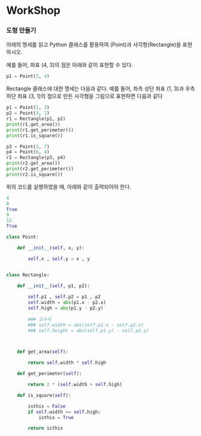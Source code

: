 # WorkShop

### 도형 만들기
아래의 명세를 읽고 Python 클래스를 활용하여  (Point)과 사각형(Rectangle)을 표현하시오.

예를 들어, 좌표 (4, 3)의 점은 아래와 같이 표현할 수 있다.
```python
p1 = Point(3, 4)
```

Rectangle 클래스에 대한 명세는 다음과 같다.
예를 들어, 좌측 상단 좌표 (1, 3)과 우측 하단 좌표 (3, 1)의 점으로 만든 사각형을 그림으로 표현하면 다음과 같다

```python
p1 = Point(1, 3)
p2 = Point(3, 1)
r1 = Rectangle(p1, p2)
print(r1.get_area())
print(r1.get_perimeter())
print(r1.is_square())

p3 = Point(3, 7)
p4 = Point(6, 4)
r2 = Rectangle(p3, p4)
print(r2.get_area())
print(r2.get_perimeter())
print(r2.is_square())
```

위의 코드를 실행하였을 때, 아래와 같이 출력되어야 한다.
```python
4
8
True
9
12
True
```



```python
class Point:

    def __init__(self, x, y):

        self.x , self.y = x , y


class Rectangle:
    
    def __init__(self, p1, p2):

        self.p1 , self.p2 = p1 , p2
        self.width = abs(p1.x - p2.x) 
        self.high = abs(p1.y - p2.y)
 
        ### 교수식
        ### self.width = abs(self.p1.x - self.p2.x)
        ### self.height = abs(self.p1.y) - self.p2.y) 



    def get_area(self):

        return self.width * self.high

    def get_perimeter(self):

        return 2 * (self.width + self.high)

    def is_square(self):

        isthis = False
        if self.width == self.high:
            isthis = True

        return isthis

```